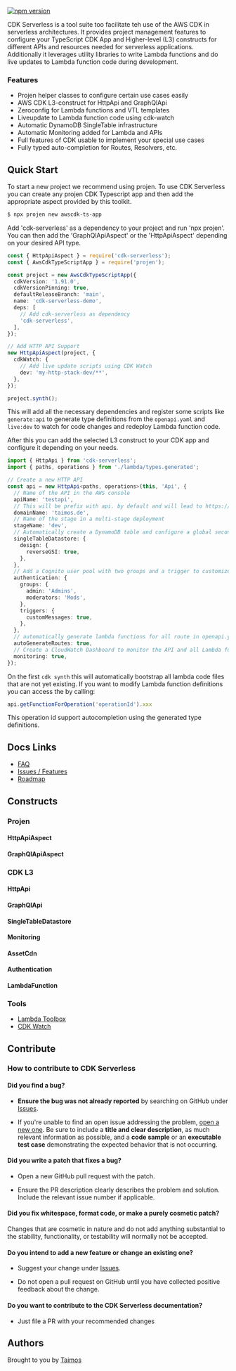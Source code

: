 [![npm version](https://badge.fury.io/js/cdk-serverless.svg)](https://badge.fury.io/js/cdk-serverless)

CDK Serverless is a tool suite too facilitate teh use of the AWS CDK in serverless architectures. It provides project management features to configure your TypeScript CDK App and Higher-level (L3) constructs for different APIs and resources needed for serverless applications. Additionally it leverages utility libraries to write Lambda functions and do live updates to Lambda function code during development.

### Features

- Projen helper classes to configure certain use cases easily
- AWS CDK L3-construct for HttpApi and GraphQlApi
- Zeroconfig for Lambda functions and VTL templates
- Liveupdate to Lambda function code using cdk-watch
- Automatic DynamoDB SingleTable infrastructure
- Automatic Monitoring added for Lambda and APIs
- Full features of CDK usable to implement your special use cases
- Fully typed auto-completion for Routes, Resolvers, etc.

## Quick Start

To start a new project we recommend using projen. To use CDK Serverless you can create any projen CDK Typescript app and then add the appropriate aspect provided by this toolkit.

```bash
$ npx projen new awscdk-ts-app
```

Add 'cdk-serverless' as a dependency to your project and run 'npx projen'. You can then add the 'GraphQlApiAspect' or the 'HttpApiAspect' depending on your desired API type.

```ts
const { HttpApiAspect } = require('cdk-serverless');
const { AwsCdkTypeScriptApp } = require('projen');

const project = new AwsCdkTypeScriptApp({
  cdkVersion: '1.91.0',
  cdkVersionPinning: true,
  defaultReleaseBranch: 'main',
  name: 'cdk-serverless-demo',
  deps: [
    // Add cdk-serverless as dependency
    'cdk-serverless',
  ],
});

// Add HTTP API Support
new HttpApiAspect(project, {
  cdkWatch: {
    // Add live update scripts using CDK Watch
    dev: 'my-http-stack-dev/**',
  },
});

project.synth();
```

This will add all the necessary dependencies and register some scripts like `generate:api` to generate type definitions from the `openapi.yaml` and `live:dev` to watch for code changes and redeploy Lambda function code.

After this you can add the selected L3 construct to your CDK app and configure it depending on your needs.

```ts
import { HttpApi } from 'cdk-serverless';
import { paths, operations } from './lambda/types.generated';

// Create a new HTTP API
const api = new HttpApi<paths, operations>(this, 'Api', {
  // Name of the API in the AWS console
  apiName: 'testapi',
  // This will be prefix with api. by default and will lead to https://api.taimos.de
  domainName: 'taimos.de',
  // Name of the stage in a multi-stage deployment
  stageName: 'dev',
  // Automatically create a DynamoDB table and configure a global secondary index
  singleTableDatastore: {
    design: {
      reverseGSI: true,
    },
  },
  // Add a Cognito user pool with two groups and a trigger to customize welcome e-mails
  authentication: {
    groups: {
      admin: 'Admins',
      moderators: 'Mods',
    },
    triggers: {
      customMessages: true,
    },
  },
  // automatically generate lambda functions for all route in openapi.yaml (true by default)
  autoGenerateRoutes: true,
  // Create a CloudWatch Dashboard to monitor the API and all Lambda function (true by default)
  monitoring: true,
});
```

On the first `cdk synth` this will automatically bootstrap all lambda code files that are not yet existing. If you want to modify Lambda function definitions you can access the by calling:

```ts
api.getFunctionForOperation('operationId').xxx
```

This operation id support autocompletion using the generated type definitions.

<TODO GIF for autocomplete>

## Docs Links

- [FAQ](FAQ.md)
- [Issues / Features](https://github.com/taimos/cdk-serverless/issues)
- [Roadmap](https://github.com/taimos/cdk-serverless/projects)

## Constructs

### Projen

#### HttpApiAspect

#### GraphQlApiAspect

### CDK L3

#### HttpApi

#### GraphQlApi

#### SingleTableDatastore

#### Monitoring

#### AssetCdn

#### Authentication

#### LambdaFunction

### Tools

- [Lambda Toolbox](https://github.com/taimos/lambda-toolbox)
- [CDK Watch](https://github.com/teamplanes/cdk-watch)

## Contribute

### How to contribute to CDK Serverless

#### **Did you find a bug?**

* **Ensure the bug was not already reported** by searching on GitHub under [Issues](https://github.com/taimos/cdk-serverless/issues).

* If you're unable to find an open issue addressing the problem, [open a new one](https://github.com/taimos/cdk-serverless/issues/new). Be sure to include a **title and clear description**, as much relevant information as possible, and a **code sample** or an **executable test case** demonstrating the expected behavior that is not occurring.

#### **Did you write a patch that fixes a bug?**

* Open a new GitHub pull request with the patch.

* Ensure the PR description clearly describes the problem and solution. Include the relevant issue number if applicable.

#### **Did you fix whitespace, format code, or make a purely cosmetic patch?**

Changes that are cosmetic in nature and do not add anything substantial to the stability, functionality, or testability will normally not be accepted.

#### **Do you intend to add a new feature or change an existing one?**

* Suggest your change under [Issues](https://github.com/taimos/cdk-serverless/issues).

* Do not open a pull request on GitHub until you have collected positive feedback about the change.

#### **Do you want to contribute to the CDK Serverless documentation?**

* Just file a PR with your recommended changes

## Authors

Brought to you by [Taimos](https://taimos.de)
